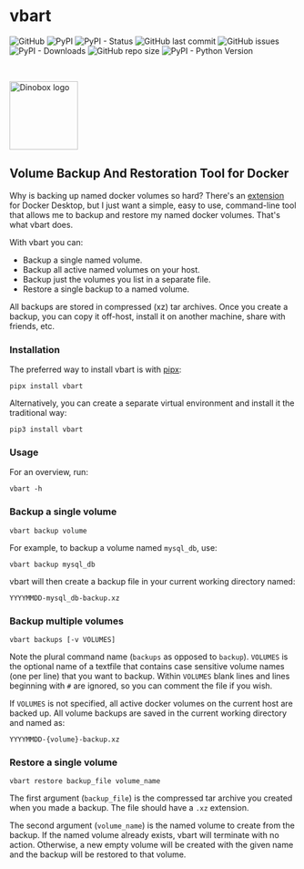 # vbart

![GitHub](https://img.shields.io/github/license/geozeke/vbart)
![PyPI](https://img.shields.io/pypi/v/vbart)
![PyPI - Status](https://img.shields.io/pypi/status/vbart)
![GitHub last commit](https://img.shields.io/github/last-commit/geozeke/vbart)
![GitHub issues](https://img.shields.io/github/issues/geozeke/vbart)
![PyPI - Downloads](https://img.shields.io/pypi/dm/parser201)
![GitHub repo size](https://img.shields.io/github/repo-size/geozeke/vbart)
![PyPI - Python Version](https://img.shields.io/pypi/pyversions/vbart)

<br>

<img
src="https://drive.google.com/uc?export=view&id=1H04KVAA3ohH_dLXIrC0bXuJXDn3VutKc"
alt = "Dinobox logo" width="120"/>

## Volume Backup And Restoration Tool for Docker

Why is backing up named docker volumes so hard? There's an
[extension][def] for Docker Desktop, but I just want a simple, easy to
use, command-line tool that allows me to backup and restore my named
docker volumes. That's what vbart does.

With vbart you can:

* Backup a single named volume.
* Backup all active named volumes on your host.
* Backup just the volumes you list in a separate file.
* Restore a single backup to a named volume.

All backups are stored in compressed (xz) tar archives. Once you create
a backup, you can copy it off-host, install it on another machine, share
with friends, etc.

### Installation

The preferred way to install vbart is with [pipx][def2]:

```shell
pipx install vbart
```

Alternatively, you can create a separate virtual environment and install
it the traditional way:

```shell
pip3 install vbart
```

### Usage

For an overview, run:

```shell
vbart -h
```

### Backup a single volume

```shell
vbart backup volume
```

For example, to backup a volume named `mysql_db`, use:

```shell
vbart backup mysql_db
```

vbart will then create a backup file in your current working directory
named:

```text
YYYYMMDD-mysql_db-backup.xz
```

### Backup multiple volumes

```shell
vbart backups [-v VOLUMES]
```

Note the plural command name (`backups` as opposed to `backup`).
`VOLUMES` is the optional name of a textfile that contains case
sensitive volume names (one per line) that you want to backup. Within
`VOLUMES` blank lines and lines beginning with `#` are ignored, so you
can comment the file if you wish.

If `VOLUMES` is not specified, all active docker volumes on the current
host are backed up. All volume backups are saved in the current working
directory and named as:

```text
YYYYMMDD-{volume}-backup.xz
```

### Restore a single volume

```shell
vbart restore backup_file volume_name
```

The first argument (`backup_file`) is the compressed tar archive you
created when you made a backup. The file should have a `.xz` extension.

The second argument (`volume_name`) is the named volume to create from
the backup. If the named volume already exists, vbart will terminate
with no action. Otherwise, a new empty volume will be created with the
given name and the backup will be restored to that volume.

[def]: https://hub.docker.com/extensions/docker/volumes-backup-extension
[def2]: https://pipx.pypa.io/stable/

